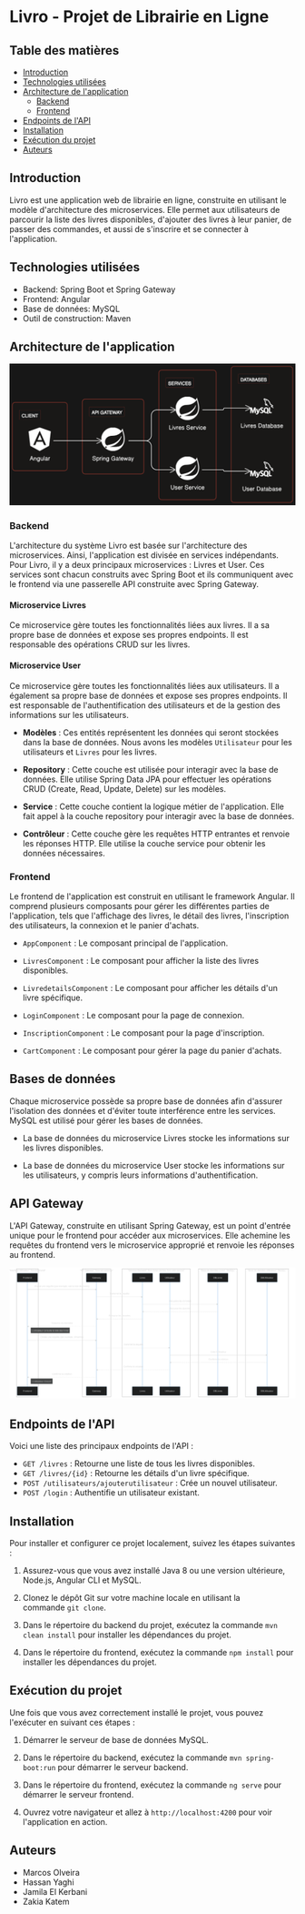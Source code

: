 # Livro - Projet de Librairie en Ligne

## [](https://github.com/mvfoliveira/projeta21_complete_final/blob/main/README.md#table-des-mati%C3%A8res)Table des matières

- [Introduction](https://github.com/mvfoliveira/projeta21_complete_final/blob/main/README.md#introduction)
- [Technologies utilisées](https://github.com/mvfoliveira/projeta21_complete_final/blob/main/README.md#technologies-utilis%C3%A9es)
- [Architecture de l'application](https://github.com/mvfoliveira/projeta21_complete_final/blob/main/README.md#architecture-de-l'application)
    - [Backend](https://github.com/mvfoliveira/projeta21_complete_final/blob/main/README.md#backend)
    - [Frontend](https://github.com/mvfoliveira/projeta21_complete_final/blob/main/README.md#frontend)
- [Endpoints de l'API](https://github.com/mvfoliveira/projeta21_complete_final/blob/main/README.md#endpoints-de-lapi)
- [Installation](https://github.com/mvfoliveira/projeta21_complete_final/blob/main/README.md#installation)
- [Exécution du projet](https://github.com/mvfoliveira/projeta21_complete_final/blob/main/README.md#ex%C3%A9cution-du-projet)
- [Auteurs](https://github.com/mvfoliveira/projeta21_complete_final/blob/main/README.md#Auteurs)

## [](https://github.com/mvfoliveira/projeta21_complete_final/blob/main/README.md#introduction)Introduction

Livro est une application web de librairie en ligne, construite en utilisant le modèle d'architecture des microservices. Elle permet aux utilisateurs de parcourir la liste des livres disponibles, d'ajouter des livres à leur panier, de passer des commandes, et aussi de s'inscrire et se connecter à l'application.

## [](https://github.com/mvfoliveira/projeta21_complete_final/blob/main/README.md#technologies-utilis%C3%A9es)Technologies utilisées

- Backend: Spring Boot et Spring Gateway
- Frontend: Angular
- Base de données: MySQL
- Outil de construction: Maven

## [](https://github.com/mvfoliveira/projeta21_complete_final/blob/main/README.md#architecture-de-lapplication)Architecture de l'application

[![Schéma d'architecture](https://github.com/mvfoliveira/projeta21_complete_final/raw/main/images/arch.svg)](https://github.com/mvfoliveira/projeta21_complete_final/blob/main/images/arch.svg)

### [](https://github.com/mvfoliveira/projeta21_complete_final/blob/main/README.md#backend)Backend

L'architecture du système Livro est basée sur l'architecture des microservices. Ainsi, l'application est divisée en services indépendants. Pour Livro, il y a deux principaux microservices : Livres et User. Ces services sont chacun construits avec Spring Boot et ils communiquent avec le frontend via une passerelle API construite avec Spring Gateway.

#### [](https://github.com/mvfoliveira/projeta21_complete_final/blob/main/README.md#microservice-livres)Microservice Livres

Ce microservice gère toutes les fonctionnalités liées aux livres. Il a sa propre base de données et expose ses propres endpoints. Il est responsable des opérations CRUD sur les livres.

#### [](https://github.com/mvfoliveira/projeta21_complete_final/blob/main/README.md#microservice-user)Microservice User

Ce microservice gère toutes les fonctionnalités liées aux utilisateurs. Il a également sa propre base de données et expose ses propres endpoints. Il est responsable de l'authentification des utilisateurs et de la gestion des informations sur les utilisateurs.

- **Modèles** : Ces entités représentent les données qui seront stockées dans la base de données. Nous avons les modèles `Utilisateur` pour les utilisateurs et `Livres` pour les livres.
    
- **Repository** : Cette couche est utilisée pour interagir avec la base de données. Elle utilise Spring Data JPA pour effectuer les opérations CRUD (Create, Read, Update, Delete) sur les modèles.
    
- **Service** : Cette couche contient la logique métier de l'application. Elle fait appel à la couche repository pour interagir avec la base de données.
    
- **Contrôleur** : Cette couche gère les requêtes HTTP entrantes et renvoie les réponses HTTP. Elle utilise la couche service pour obtenir les données nécessaires.
    

### [](https://github.com/mvfoliveira/projeta21_complete_final/blob/main/README.md#frontend)Frontend

Le frontend de l'application est construit en utilisant le framework Angular. Il comprend plusieurs composants pour gérer les différentes parties de l'application, tels que l'affichage des livres, le détail des livres, l'inscription des utilisateurs, la connexion et le panier d'achats.

- `AppComponent` : Le composant principal de l'application.
    
- `LivresComponent` : Le composant pour afficher la liste des livres disponibles.
    
- `LivredetailsComponent` : Le composant pour afficher les détails d'un livre spécifique.
    
- `LoginComponent` : Le composant pour la page de connexion.
    
- `InscriptionComponent` : Le composant pour la page d'inscription.
    
- `CartComponent` : Le composant pour gérer la page du panier d'achats.
    

## [](https://github.com/mvfoliveira/projeta21_complete_final/blob/main/README.md#bases-de-donn%C3%A9es)Bases de données

Chaque microservice possède sa propre base de données afin d'assurer l'isolation des données et d'éviter toute interférence entre les services. MySQL est utilisé pour gérer les bases de données.

- La base de données du microservice Livres stocke les informations sur les livres disponibles.
    
- La base de données du microservice User stocke les informations sur les utilisateurs, y compris leurs informations d'authentification.
    

## [](https://github.com/mvfoliveira/projeta21_complete_final/blob/main/README.md#api-gateway)API Gateway

L'API Gateway, construite en utilisant Spring Gateway, est un point d'entrée unique pour le frontend pour accéder aux microservices. Elle achemine les requêtes du frontend vers le microservice approprié et renvoie les réponses au frontend.

[![Diagramme de séquence](https://github.com/mvfoliveira/projeta21_complete_final/raw/main/images/sequ.svg)](https://github.com/mvfoliveira/projeta21_complete_final/blob/main/images/sequ.svg)

## [](https://github.com/mvfoliveira/projeta21_complete_final/blob/main/README.md#endpoints-de-lapi)Endpoints de l'API

Voici une liste des principaux endpoints de l'API :

- `GET /livres` : Retourne une liste de tous les livres disponibles.
- `GET /livres/{id}` : Retourne les détails d'un livre spécifique.
- `POST /utilisateurs/ajouterutilisateur` : Crée un nouvel utilisateur.
- `POST /login` : Authentifie un utilisateur existant.

## [](https://github.com/mvfoliveira/projeta21_complete_final/blob/main/README.md#installation)Installation

Pour installer et configurer ce projet localement, suivez les étapes suivantes :

1. Assurez-vous que vous avez installé Java 8 ou une version ultérieure, Node.js, Angular CLI et MySQL.
    
2. Clonez le dépôt Git sur votre machine locale en utilisant la commande `git clone`.
    
3. Dans le répertoire du backend du projet, exécutez la commande `mvn clean install` pour installer les dépendances du projet.
    
4. Dans le répertoire du frontend, exécutez la commande `npm install` pour installer les dépendances du projet.
    

## [](https://github.com/mvfoliveira/projeta21_complete_final/blob/main/README.md#ex%C3%A9cution-du-projet)Exécution du projet

Une fois que vous avez correctement installé le projet, vous pouvez l'exécuter en suivant ces étapes :

1. Démarrer le serveur de base de données MySQL.
    
2. Dans le répertoire du backend, exécutez la commande `mvn spring-boot:run` pour démarrer le serveur backend.
    
3. Dans le répertoire du frontend, exécutez la commande `ng serve` pour démarrer le serveur frontend.
    
4. Ouvrez votre navigateur et allez à `http://localhost:4200` pour voir l'application en action.
    

## [](https://github.com/mvfoliveira/projeta21_complete_final/blob/main/README.md#auteurs)Auteurs

- Marcos Olveira
- Hassan Yaghi
- Jamila El Kerbani
- Zakia Katem
